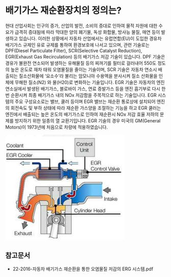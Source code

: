 # 배기가스 재순환장치의 정의는?

현대 산업사회는 인구의 증가, 산업의 발전, 소비의 증대로 인하여 물적 자원에 대한 수요가 급격히 증대됨에 따라 막대한 양의 폐기물, 독성 화합물, 방사능 물질, 매연 등이 발생하고 있습니다. 
이러한 상황에서 자동차 산업에서는 유럽연합(EU)이 도입한 경유차 배기가스 규제인 유로 규제를 통하여 환경보호에 나서고 있으며, 관련 기술로는 DPF(Diesel Particulate Filter), SCR(Selective Catalyst Reduction), EGR(Exhaust Gas Recirculation) 등의 배기가스 저감 기술이 있습니다. 
DPF 기술은 경유가 불완전 연소되어 발생하는 유해물질 등의 찌꺼기를 필터로 걸러내어 550도 정도의 높은 온도로 재차 태워 오염물질을 줄이는 기술이며, SCR 기술은 자동차 연소시 배출되는 질소산화물에 ‘요소수’라 불리는 암모니아 수용액을 분사시켜 질소 산화물을 인체에 무해한 질소(N2) 와 물(H20)로 변화하는 기술입니다. 
EGR 기술은 자동차의 엔진 연소실에서 발생된 배기가스, 블로바이 가스, 연료 증발가스 등을 엔진 흡기부로 다시 한 번 순환시켜 최종 배기가스 내의 NOx 저감함을 주목적으로 하는 기술입니다. 
EGR 시스템의 주요 구성요소로는 밸브, 쿨러 등이며 EGR 밸브는 재순환 통로상에 설치되어 엔진의 회전속도 및 부하 상태에 따라 재순환 가스양을 조절하는 기능을 하고 EGR 쿨러는 엔진에서 배출되는 높은 온도의 배기가스로 인하여 재순환시 NOx 저감 효율 저하의 문제를 방지하기 위한 일종의 열 교환기입니다. 
EGR 기술의 경우 미국의 GM(General Motors)이 1973년에 처음으로 차량에 적용하였습니다.

![](./images/배기가스재순환장치_Q1_1_1.PNG)

## 참고문서 
- 22-2016-자동차 배기가스 재순환을 통한 오염물질 저감의 ERG 시스템.pdf

